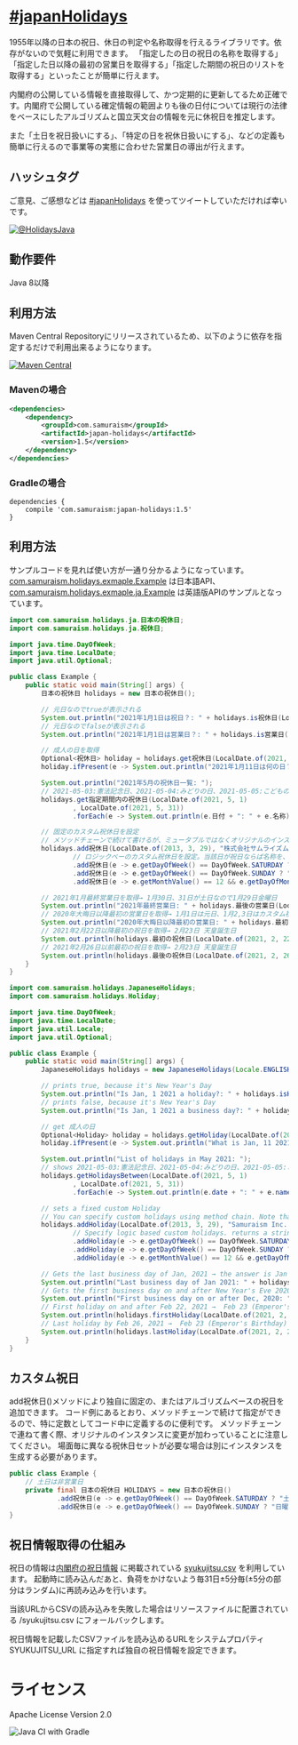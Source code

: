 # [&#35;japanHolidays](https://twitter.com/search?q=%23japanHolidays&src=typed_query&f=live)
1955年以降の日本の祝日、休日の判定や名称取得を行えるライブラリです。依存がないので気軽に利用できます。
「指定したの日の祝日の名称を取得する」「指定した日以降の最初の営業日を取得する」「指定した期間の祝日のリストを取得する」といったことが簡単に行えます。

内閣府の公開している情報を直接取得して、かつ定期的に更新してるため正確です。内閣府で公開している確定情報の範囲よりも後の日付については現行の法律をベースにしたアルゴリズムと国立天文台の情報を元に休祝日を推定します。

また「土日を祝日扱いにする」、「特定の日を祝休日扱いにする」、などの定義も簡単に行えるので事業等の実態に合わせた営業日の導出が行えます。

## ハッシュタグ
ご意見、ご感想などは [&#35;japanHolidays](https://twitter.com/intent/tweet?text=https://github.com/yusuke/japan-holidays/+%23japanHolidays) を使ってツイートしていただければ幸いです。

[![@HolidaysJava](https://img.shields.io/twitter/url/https/twitter.com/HolidaysJava.svg?style=social&label=Follow%20%40HolidaysJava)](https://twitter.com/HolidaysJava)
## 動作要件
Java 8以降

## 利用方法
Maven Central Repositoryにリリースされているため、以下のように依存を指定するだけで利用出来るようになります。

[![Maven Central](https://maven-badges.herokuapp.com/maven-central/com.samuraism/japan-holidays/badge.svg)](https://maven-badges.herokuapp.com/maven-central/com.samuraism/japan-holidays)

### Mavenの場合
```xml
<dependencies>
    <dependency>
        <groupId>com.samuraism</groupId>
        <artifactId>japan-holidays</artifactId>
        <version>1.5</version>
    </dependency>
</dependencies>
```
### Gradleの場合
```text
dependencies {
    compile 'com.samuraism:japan-holidays:1.5'
}
```
## 利用方法
サンプルコードを見れば使い方が一通り分かるようになっています。[com.samuraism.holidays.exmaple.Example](https://github.com/yusuke/japan-holidays/blob/main/src/test/java/com/samuraism/holidays/exmaple/en/Example.java) は日本語API、[com.samuraism.holidays.exmaple.ja.Example](https://github.com/yusuke/japan-holidays/blob/main/src/test/java/com/samuraism/holidays/exmaple/Example.java) は英語版APIのサンプルとなっています。
```java
import com.samuraism.holidays.ja.日本の祝休日;
import com.samuraism.holidays.ja.祝休日;

import java.time.DayOfWeek;
import java.time.LocalDate;
import java.util.Optional;

public class Example {
    public static void main(String[] args) {
        日本の祝休日 holidays = new 日本の祝休日();

        // 元日なのでtrueが表示される
        System.out.println("2021年1月1日は祝日？: " + holidays.is祝休日(LocalDate.of(2021, 1, 1)));
        // 元日なのでfalseが表示される
        System.out.println("2021年1月1日は営業日？: " + holidays.is営業日(LocalDate.of(2021, 1, 1)));

        // 成人の日を取得
        Optional<祝休日> holiday = holidays.get祝休日(LocalDate.of(2021, 1, 11));
        holiday.ifPresent(e -> System.out.println("2021年1月11日は何の日？: " + e.名称));

        System.out.println("2021年5月の祝休日一覧: ");
        // 2021-05-03:憲法記念日、2021-05-04:みどりの日、2021-05-05:こどもの日 を表示
        holidays.get指定期間内の祝休日(LocalDate.of(2021, 5, 1)
                , LocalDate.of(2021, 5, 31))
                .forEach(e -> System.out.println(e.日付 + ": " + e.名称));

        // 固定のカスタム祝休日を設定
        // メソッドチェーンで続けて書けるが、ミュータブルではなくオリジナルのインスタンスに変更が加わっていることに注意
        holidays.add祝休日(LocalDate.of(2013, 3, 29), "株式会社サムライズム設立")
                // ロジックベーのカスタム祝休日を設定。当該日が祝日ならば名称を、そうでなければnullを返す関数を指定する
                .add祝休日(e -> e.getDayOfWeek() == DayOfWeek.SATURDAY ? "土曜日" : null)
                .add祝休日(e -> e.getDayOfWeek() == DayOfWeek.SUNDAY ? "日曜日" : null)
                .add祝休日(e -> e.getMonthValue() == 12 && e.getDayOfMonth() == 31 ? "大晦日" : null);

        // 2021年1月最終営業日を取得→ 1月30日、31日が土日なので1月29日金曜日
        System.out.println("2021年最終営業日: " + holidays.最後の営業日(LocalDate.of(2021, 1, 31)));
        // 2020年大晦日以降最初の営業日を取得→ 1月1日は元日、1月2,3日はカスタム祝日(土日)なので1月4日月曜日
        System.out.println("2020年大晦日以降最初の営業日: " + holidays.最初の営業日(LocalDate.of(2020, 12, 31)));
        // 2021年2月22日以降最初の祝日を取得→ 2月23日 天皇誕生日
        System.out.println(holidays.最初の祝休日(LocalDate.of(2021, 2, 22)));
        // 2021年2月26日以前最初の祝日を取得→ 2月23日 天皇誕生日
        System.out.println(holidays.最後の祝休日(LocalDate.of(2021, 2, 26)));
    }
}
```

```java
import com.samuraism.holidays.JapaneseHolidays;
import com.samuraism.holidays.Holiday;

import java.time.DayOfWeek;
import java.time.LocalDate;
import java.util.Locale;
import java.util.Optional;

public class Example {
    public static void main(String[] args) {
        JapaneseHolidays holidays = new JapaneseHolidays(Locale.ENGLISH);

        // prints true, because it's New Year's Day
        System.out.println("Is Jan, 1 2021 a holiday?: " + holidays.isHoliday(LocalDate.of(2021, 1, 1)));
        // prints false, because it's New Year's Day
        System.out.println("Is Jan, 1 2021 a business day?: " + holidays.isBusinessDay(LocalDate.of(2021, 1, 1)));

        // get 成人の日
        Optional<Holiday> holiday = holidays.getHoliday(LocalDate.of(2021, 1, 11));
        holiday.ifPresent(e -> System.out.println("What is Jan, 11 2021?: " + e.name));

        System.out.println("List of holidays in May 2021: ");
        // shows 2021-05-03:憲法記念日、2021-05-04:みどりの日、2021-05-05:こどもの日
        holidays.getHolidaysBetween️(LocalDate.of(2021, 5, 1)
                , LocalDate.of(2021, 5, 31))
                .forEach(e -> System.out.println(e.date + ": " + e.name));

        // sets a fixed custom Holiday
        // You can specify custom holidays using method chain. Note that the JapaneseHolidays instance is mutated upon each method call.
        holidays.addHoliday(LocalDate.of(2013, 3, 29), "Samuraism Inc. Foundation Day")
                // Specify logic based custom holidays. returns a string if the day is a holiday
                .addHoliday(e -> e.getDayOfWeek() == DayOfWeek.SATURDAY ? "Saturday" : null)
                .addHoliday(e -> e.getDayOfWeek() == DayOfWeek.SUNDAY ? "Sunday" : null)
                .addHoliday(e -> e.getMonthValue() == 12 && e.getDayOfMonth() == 31 ? "New Year's Eve" : null);

        // Gets the last business day of Jan, 2021 → the answer is Jan 29 since Jan 30, 31 are weekend
        System.out.println("Last business day of Jan 2021: " + holidays.lastBusinessDay(LocalDate.of(2021, 1, 31)));
        // Gets the first business day on and after New Year's Eve 2020 → the answer is Jan 4 as Jan 1 is New Year's Day, Jan 2,3 are custom holidays
        System.out.println("First business day on or after Dec, 2020: " + holidays.firstBusinessDay(LocalDate.of(2020, 12, 31)));
        // First holiday on and after Feb 22, 2021 →  Feb 23 (Emperor's Birthday)
        System.out.println(holidays.firstHoliday(LocalDate.of(2021, 2, 22)));
        // Last holiday by Feb 26, 2021 →  Feb 23 (Emperor's Birthday)
        System.out.println(holidays.lastHoliday(LocalDate.of(2021, 2, 26)));
    }
}
```
## カスタム祝日
add祝休日()メソッドにより独自に固定の、またはアルゴリズムベースの祝日を追加できます。
コード例にあるとおり、メソッドチェーンで続けて指定ができるので、特に定数としてコード中に定義するのに便利です。
メソッドチェーンで連ねて書く際、オリジナルのインスタンスに変更が加わっていることに注意してください。
場面毎に異なる祝休日セットが必要な場合は別にインスタンスを生成する必要があります。
```java
public class Example {
    // 土日は非営業日
    private final 日本の祝休日 HOLIDAYS = new 日本の祝休日()
            .add祝休日(e -> e.getDayOfWeek() == DayOfWeek.SATURDAY ? "土曜日" : null)
            .add祝休日(e -> e.getDayOfWeek() == DayOfWeek.SUNDAY ? "日曜日" : null);
}
```

## 祝日情報取得の仕組み
祝日の情報は[内閣府の祝日情報](https://www8.cao.go.jp/chosei/shukujitsu/gaiyou.html) に掲載されている [syukujitsu.csv](https://www8.cao.go.jp/chosei/shukujitsu/syukujitsu.csv) を利用しています。
起動時に読み込んだあと、負荷をかけないよう毎31日±5分毎(±5分の部分はランダム)に再読み込みを行います。

当該URLからCSVの読み込みを失敗した場合はリソースファイルに配置されている /syukujitsu.csv にフォールバックします。

祝日情報を記載したCSVファイルを読み込めるURLをシステムプロパティ SYUKUJITSU_URL に指定すれば独自の祝日情報を設定できます。

# ライセンス
Apache License Version 2.0

![Java CI with Gradle](https://github.com/yusuke/japan-holidays/workflows/Java%20CI%20with%20Gradle/badge.svg)